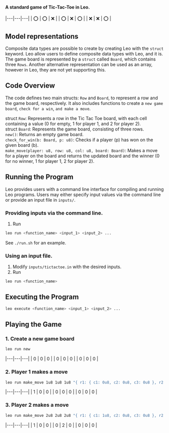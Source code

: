 <!-- # ⭕ Tic-Tac-Toe -->

[//]: # (<img alt="workshop/tictactoe" width="1412" src="../.resources/tictactoe.png">)

#### A standard game of Tic-Tac-Toe in Leo.

|---|---|---|
| ⭕ | ⭕ | ❌ |
| ⭕ | ❌ | ⭕ |
| ❌ | ❌ | ⭕ |

## Model representations
Composite data types are possible to create by creating Leo with the `struct` keyword. 
Leo allow users to define composite data types with Leo, and it is.
The game board is represented by a `struct` called `Board`, which contains three `Rows`.
Another alternative representation can be used as an array, however in Leo, they are not yet supporting this. 

## Code Overview
The code defines two main structs: `Row` and `Board`, to represent a row and the game board, respectively. It also includes functions to create a `new game board`, `check for a win`, `and make a move`.

struct `Row`: Represents a row in the Tic Tac Toe board, with each cell containing a value (0 for empty, 1 for player 1, and 2 for player 2).<br>
struct `Board`: Represents the game board, consisting of three rows.<br>
`new()`: Returns an empty game board.<br>
`check_for_win(b: Board, p: u8)`: Checks if a player (p) has won on the given board (b).<br>
`make_move(player: u8, row: u8, col: u8, board: Board)`: Makes a move for a player on the board and returns the updated board and the winner (0 for no winner, 1 for player 1, 2 for player 2).<br>

## Running the Program

Leo provides users with a command line interface for compiling and running Leo programs.
Users may either specify input values via the command line or provide an input file in `inputs/`.

### Providing inputs via the command line.
1. Run 
```bash
leo run <function_name> <input_1> <input_2> ...
```
See `./run.sh` for an example.


### Using an input file.
1. Modify `inputs/tictactoe.in` with the desired inputs.
2. Run
```bash
leo run <function_name>
```

## Executing the Program
```bash
leo execute <function_name> <input_1> <input_2> ...
```

## Playing the Game

### 1. Create a new game board
```bash
leo run new
```
|---|---|---|
| 0 | 0 | 0 |
| 0 | 0 | 0 |
| 0 | 0 | 0 |

### 2. Player 1 makes a move
```bash
leo run make_move 1u8 1u8 1u8 "{ r1: { c1: 0u8, c2: 0u8, c3: 0u8 }, r2: { c1: 0u8, c2: 0u8, c3: 0u8 }, r3: { c1: 0u8, c2: 0u8, c3: 0u8 } }"
```
|---|---|---|
| 1 | 0 | 0 |
| 0 | 0 | 0 |
| 0 | 0 | 0 |

### 3. Player 2 makes a move
```bash
leo run make_move 2u8 2u8 2u8 "{ r1: { c1: 1u8, c2: 0u8, c3: 0u8 }, r2: { c1: 0u8, c2: 0u8, c3: 0u8 }, r3: { c1: 0u8, c2: 0u8, c3: 0u8 } }"
```
|---|---|---|
| 1 | 0 | 0 |
| 0 | 2 | 0 |
| 0 | 0 | 0 |
